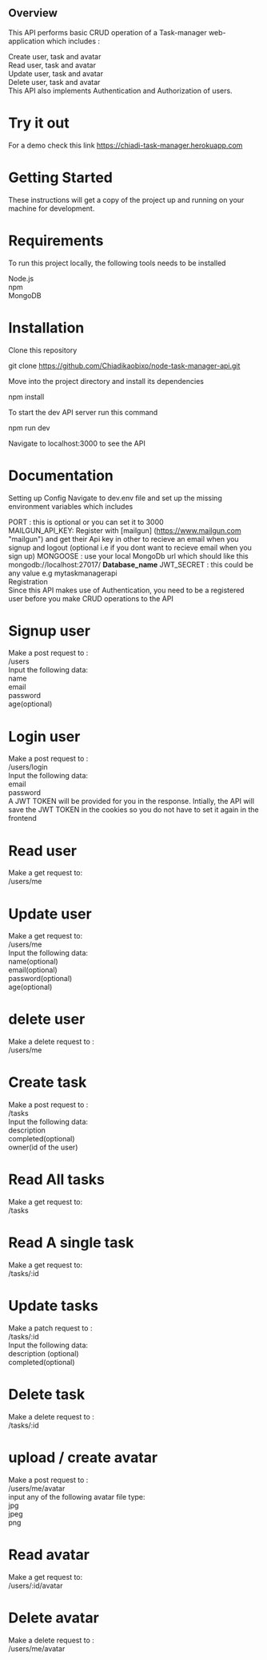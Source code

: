 ## Overview
This API performs basic CRUD operation of a Task-manager web-application which includes :

Create user, task and avatar  
Read user, task and avatar  
Update user, task and avatar  
Delete user, task and avatar  
This API also implements Authentication and Authorization of users.  

# Try it out
For a demo check this link https://chiadi-task-manager.herokuapp.com

# Getting Started
These instructions will get a copy of the project up and running on your machine for development.

# Requirements
To run this project locally, the following tools needs to be installed

Node.js  
npm  
MongoDB  

# Installation
Clone this repository

git clone https://github.com/Chiadikaobixo/node-task-manager-api.git

Move into the project directory and install its dependencies

npm install

To start the dev API server run this command

npm run dev

Navigate to localhost:3000 to see the API

# Documentation
Setting up Config
Navigate to dev.env file and set up the missing environment variables which includes

PORT : this is optional or you can set it to 3000  
MAILGUN_API_KEY: Register with [mailgun] (https://www.mailgun.com "mailgun") and get their Api key in other to recieve an email when you signup and logout (optional i.e if you dont want to recieve email when you sign up) 
MONGOOSE : use your local MongoDb url which should like this mongodb://localhost:27017/   **Database_name**
JWT_SECRET : this could be any value e.g mytaskmanagerapi  
Registration  
Since this API makes use of Authentication, you need to be a registered user before you make CRUD operations to the API  

# Signup user
Make a post request to :   
/users  
Input the following data:  
name  
email  
password  
age(optional)  


# Login user  
Make a post request to :  
/users/login  
Input the following data:  
email  
password  
A JWT TOKEN will be provided for you in the response. Intially, the API will save the JWT TOKEN in the cookies so you do not have to set it again in the frontend

# Read user
Make a get request to:  
/users/me  

# Update user
Make a get request to:  
/users/me  
Input the following data:  
name(optional)  
email(optional)  
password(optional)  
age(optional)  

# delete user
Make a delete request to :  
/users/me  


# Create task
Make a post request to :  
/tasks  
Input the following data:  
description  
completed(optional)  
owner(id of the user)  

# Read All tasks
Make a get request to:  
/tasks  

# Read A single task  
Make a get request to:  
/tasks/:id  

# Update tasks  
Make a patch request to :  
/tasks/:id  
Input the following data:  
description (optional)  
completed(optional)  

# Delete task
Make a delete request to :  
/tasks/:id  

# upload / create avatar
Make a post request to :  
/users/me/avatar  
input any of the following avatar file type:  
jpg  
jpeg  
png   

# Read avatar  
Make a get request to:  
/users/:id/avatar  

# Delete avatar  
Make a delete request to :  
/users/me/avatar  